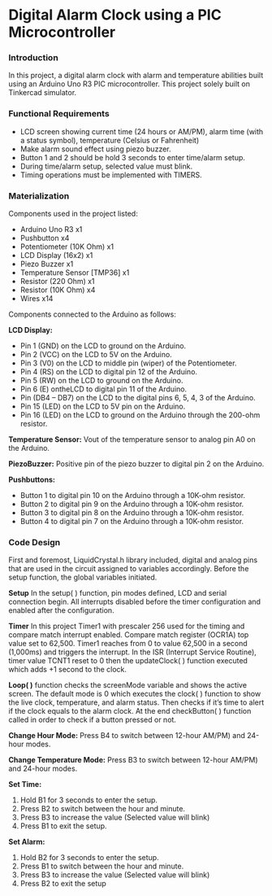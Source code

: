 # Digital Alarm Clock using a PIC Microcontroller

### Introduction
In this project, a digital alarm clock with alarm and temperature abilities built using an Arduino Uno R3 PIC microcontroller. This project solely built on Tinkercad simulator.


### Functional Requirements
- LCD screen showing current time (24 hours or AM/PM), alarm time (with a status symbol), temperature (Celsius or Fahrenheit)
- Make alarm sound effect using piezo buzzer.
- Button 1 and 2 should be hold 3 seconds to enter time/alarm setup.
- During time/alarm setup, selected value must blink.
- Timing operations must be implemented with TIMERS.


### Materialization
Components used in the project listed:
- Arduino Uno R3 x1
- Pushbutton x4
- Potentiometer (10K Ohm) x1
- LCD Display (16x2) x1
- Piezo Buzzer x1
- Temperature Sensor [TMP36] x1
- Resistor (220 Ohm) x1
- Resistor (10K Ohm) x4
- Wires x14

Components connected to the Arduino as follows:

**LCD Display:**
- Pin 1 (GND) on the LCD to ground on the Arduino.
- Pin 2 (VCC) on the LCD to 5V on the Arduino.
- Pin 3 (V0) on the LCD to middle pin (wiper) of the Potentiometer.
- Pin 4 (RS) on the LCD to digital pin 12 of the Arduino.
- Pin 5 (RW) on the LCD to ground on the Arduino.
- Pin 6 (E) ontheLCD to digital pin 11 of the Arduino.
- Pin (DB4 – DB7) on the LCD to the digital pins 6, 5, 4, 3 of the Arduino.
- Pin 15 (LED) on the LCD to 5V pin on the Arduino.
- Pin 16 (LED) on the LCD to ground on the Arduino through the 200-ohm resistor.

**Temperature Sensor:** Vout of the temperature sensor to analog pin A0 on the Arduino.

**PiezoBuzzer:** Positive pin of the piezo buzzer to digital pin 2 on the Arduino.

**Pushbuttons:**
- Button 1 to digital pin 10 on the Arduino through a 10K-ohm resistor.
- Button 2 to digital pin 9 on the Arduino through a 10K-ohm resistor.
- Button 3 to digital pin 8 on the Arduino through a 10K-ohm resistor.
- Button 4 to digital pin 7 on the Arduino through a 10K-ohm resistor.


### Code Design
First and foremost, LiquidCrystal.h library included, digital and analog pins that are used in the circuit assigned to variables accordingly. Before the setup function, the global variables
initiated.

**Setup**
In the setup( ) function, pin modes defined, LCD and serial connection begin. All interrupts disabled before the timer configuration and enabled after the configuration.

**Timer**
In this project Timer1 with prescaler 256 used for the timing and compare match interrupt enabled. Compare match register (OCR1A) top value set to 62,500.
Timer1 reaches from 0 to value 62,500 in a second (1,000ms) and triggers the interrupt. In the ISR (Interrupt Service Routine), timer value TCNT1 reset to 0 then the updateClock( ) function executed which adds +1 second to the clock.

**Loop( )** function checks the screenMode variable and shows the active screen. The default mode is 0 which executes the clock( ) function to show the live clock, temperature, and alarm status. Then checks if it’s time to alert if the clock equals to the alarm clock.
At the end checkButton( ) function called in order to check if a button pressed or not.

**Change Hour Mode:** Press B4 to switch between 12-hour AM/PM) and 24-hour modes.

**Change Temperature Mode:** Press B3 to switch between 12-hour AM/PM) and 24-hour modes.

**Set Time:**
1. Hold B1 for 3 seconds to enter the setup.
2. Press B2 to switch between the hour and minute.
3. Press B3 to increase the value (Selected value will blink)
4. Press B1 to exit the setup.

**Set Alarm:**
1. Hold B2 for 3 seconds to enter the setup.
2. Press B1 to switch between the hour and minute.
3. Press B3 to increase the value (Selected value will blink)
4. Press B2 to exit the setup
